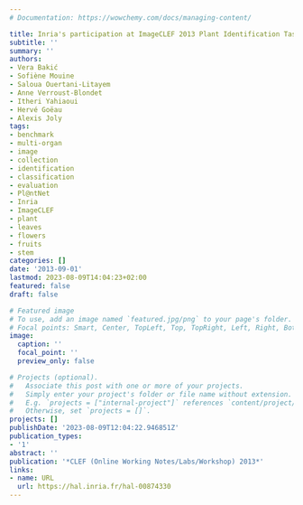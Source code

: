 ```yaml
---
# Documentation: https://wowchemy.com/docs/managing-content/

title: Inria's participation at ImageCLEF 2013 Plant Identification Task
subtitle: ''
summary: ''
authors:
- Vera Bakić
- Sofiène Mouine
- Saloua Ouertani-Litayem
- Anne Verroust-Blondet
- Itheri Yahiaoui
- Hervé Goëau
- Alexis Joly
tags:
- benchmark
- multi-organ
- image
- collection
- identification
- classification
- evaluation
- Pl@ntNet
- Inria
- ImageCLEF
- plant
- leaves
- flowers
- fruits
- stem
categories: []
date: '2013-09-01'
lastmod: 2023-08-09T14:04:23+02:00
featured: false
draft: false

# Featured image
# To use, add an image named `featured.jpg/png` to your page's folder.
# Focal points: Smart, Center, TopLeft, Top, TopRight, Left, Right, BottomLeft, Bottom, BottomRight.
image:
  caption: ''
  focal_point: ''
  preview_only: false

# Projects (optional).
#   Associate this post with one or more of your projects.
#   Simply enter your project's folder or file name without extension.
#   E.g. `projects = ["internal-project"]` references `content/project/deep-learning/index.md`.
#   Otherwise, set `projects = []`.
projects: []
publishDate: '2023-08-09T12:04:22.946851Z'
publication_types:
- '1'
abstract: ''
publication: '*CLEF (Online Working Notes/Labs/Workshop) 2013*'
links:
- name: URL
  url: https://hal.inria.fr/hal-00874330
---
```

